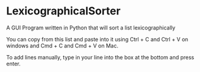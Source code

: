 # LexicographicalSorter
A GUI Program written in Python that will sort a list lexicographically

You can copy from this list and paste into it using Ctrl + C and Ctrl + V on windows and Cmd + C and Cmd + V on Mac.

To add lines manually, type in your line into the box at the bottom and press enter.

